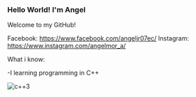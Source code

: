 ### Hello World! I'm Angel      



Welcome to my GitHub! 


Facebook: https://www.facebook.com/angeljr07ec/
Instagram: https://www.instagram.com/angelmor_a/

What i know: 

-I learning programming in C++ 
  
![c++3](https://user-images.githubusercontent.com/105449326/178089734-d284f8a8-e117-4708-bcaa-6f6b736e9dd0.png)



    

<!--
**angelmora2004/angelmora2004** is a ✨ _special_ ✨ repository because its `README.md` (this file) appears on your GitHub profile.

Here are some ideas to get you started:

- 🔭 I’m currently working on ...
- 🌱 I’m currently learning ...
- 👯 I’m looking to collaborate on ...
- 🤔 I’m looking for help with ...
- 💬 Ask me about ...
- 📫 How to reach me: ...
- 😄 Pronouns: ...
- ⚡ Fun fact: ...
-->
